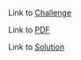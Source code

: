 

Link to [Challenge](https://www.hackerrank.com/challenges/collections-counter/problem)

Link to [PDF](./collections-counter.pdf)

Link to [Solution](./collect_counter.py)
